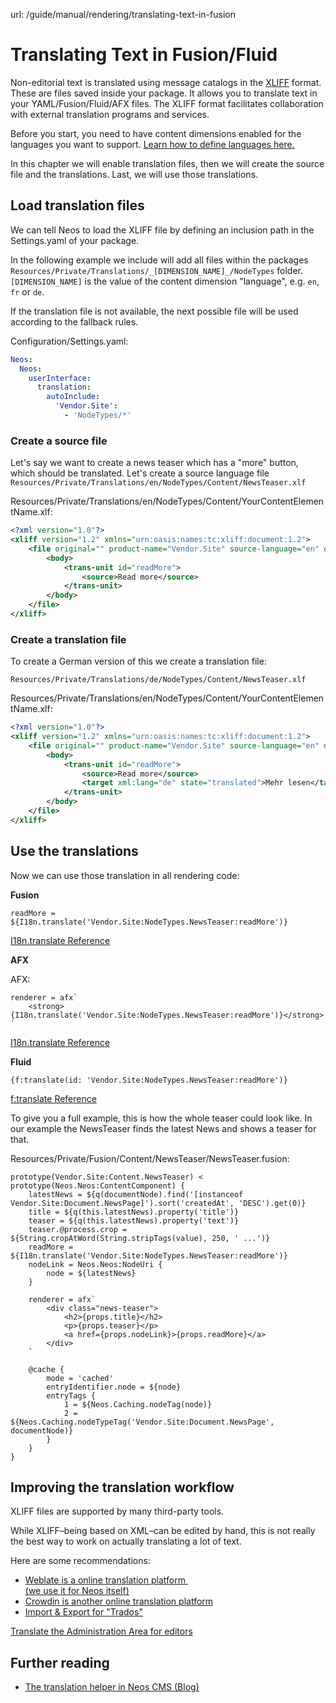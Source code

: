 url: /guide/manual/rendering/translating-text-in-fusion
# Translating Text in Fusion/Fluid

Non-editorial text is translated using message catalogs in the [XLIFF](https://en.wikipedia.org/wiki/XLIFF) format. These are files saved inside your package. It allows you to translate text in your YAML/Fusion/Fluid/AFX files. The XLIFF format facilitates collaboration with external translation programs and services. 

Before you start, you need to have content dimensions enabled for the languages you want to support. [Learn how to define languages here.](https://docs.neos.io/cms/manual/content-repository/multiple-languages)

In this chapter we will enable translation files, then we will create the source file and the translations. Last, we will use those translations.

## Load translation files

We can tell Neos to load the XLIFF file by defining an inclusion path in the Settings.yaml of your package.

In the following example we include will add all files within the packages `Resources/Private/Translations/_[DIMENSION_NAME]_/NodeTypes` folder.  
`[DIMENSION_NAME]` is the value of the content dimension "language", e.g. `en`, `fr` or `de`.

If the translation file is not available, the next possible file will be used according to the fallback rules.

Configuration/Settings.yaml:
```yaml
Neos:
  Neos:
    userInterface:
      translation:
        autoInclude:
          'Vendor.Site':
            - 'NodeTypes/*'
```

### Create a source file

Let's say we want to create a news teaser which has a "more" button, which should be translated. Let's create a source language file `Resources/Private/Translations/en/NodeTypes/Content/NewsTeaser.xlf`

Resources/Private/Translations/en/NodeTypes/Content/YourContentElementName.xlf:
```xml
<?xml version="1.0"?>
<xliff version="1.2" xmlns="urn:oasis:names:tc:xliff:document:1.2">
	<file original="" product-name="Vendor.Site" source-language="en" datatype="plaintext">
		<body>
			<trans-unit id="readMore">
				<source>Read more</source>
			</trans-unit>
		</body>
	</file>
</xliff>

```

### Create a translation file

To create a German version of this we create a translation file:

`Resources/Private/Translations/de/NodeTypes/Content/NewsTeaser.xlf`

Resources/Private/Translations/en/NodeTypes/Content/YourContentElementName.xlf:
```xml
<?xml version="1.0"?>
<xliff version="1.2" xmlns="urn:oasis:names:tc:xliff:document:1.2">
	<file original="" product-name="Vendor.Site" source-language="en" datatype="plaintext" target-language="de">
		<body>
			<trans-unit id="readMore">
				<source>Read more</source>
				<target xml:lang="de" state="translated">Mehr lesen</target>
			</trans-unit>
		</body>
	</file>
</xliff>

```

## Use the translations

Now we can use those translation in all rendering code:

**Fusion**

```neosfusion
readMore = ${I18n.translate('Vendor.Site:NodeTypes.NewsTeaser:readMore')}
```

[I18n.translate Reference](https://neos.readthedocs.io/en/stable/References/EelHelpersReference.html#translation-translate-id-originallabel-arguments-source-package-quantity-locale)

**AFX**

AFX:
```neosfusion
renderer = afx`
	<strong>{I18n.translate('Vendor.Site:NodeTypes.NewsTeaser:readMore')}</strong>
`
```

[I18n.translate Reference](https://neos.readthedocs.io/en/stable/References/EelHelpersReference.html#translation-translate-id-originallabel-arguments-source-package-quantity-locale)

**Fluid**

```markup
{f:translate(id: 'Vendor.Site:NodeTypes.NewsTeaser:readMore')}
```

[f:translate Reference](https://neos.readthedocs.io/en/stable/References/ViewHelpers/FluidAdaptor.html#f-translate)

To give you a full example, this is how the whole teaser could look like. In our example the NewsTeaser finds the latest News and shows a teaser for that.

Resources/Private/Fusion/Content/NewsTeaser/NewsTeaser.fusion:
```neosfusion
prototype(Vendor.Site:Content.NewsTeaser) < prototype(Neos.Neos:ContentComponent) {
	latestNews = ${q(documentNode).find('[instanceof Vendor.Site:Document.NewsPage]').sort('createdAt', 'DESC').get(0)}
	title = ${q(this.latestNews).property('title')}
	teaser = ${q(this.latestNews).property('text')}
	teaser.@process.crop = ${String.cropAtWord(String.stripTags(value), 250, ' ...')}
	readMore = ${I18n.translate('Vendor.Site:NodeTypes.NewsTeaser:readMore')}
	nodeLink = Neos.Neos:NodeUri {
		node = ${latestNews}
	}

	renderer = afx`
		<div class="news-teaser">
			<h2>{props.title}</h2>
			<p>{props.teaser}</p>
			<a href={props.nodeLink}>{props.readMore}</a>
		</div>
	`

	@cache {
		mode = 'cached'
		entryIdentifier.node = ${node}
		entryTags {
			1 = ${Neos.Caching.nodeTag(node)}
			2 = ${Neos.Caching.nodeTypeTag('Vendor.Site:Document.NewsPage', documentNode)}
		}
	}
}

```

## Improving the translation workflow

XLIFF files are supported by many third-party tools.

While XLIFF–being based on XML–can be edited by hand, this is not really the best way to work on actually translating a lot of text. 

Here are some recommendations:

*   [Weblate is a online translation platform   
    (we use it for Neos itself)](https://hosted.weblate.org/projects/neos/)
*   [Crowdin is another online translation platform](https://crowdin.com/)
*   [Import & Export for "Trados"](https://www.neos.io/download-and-extend/packages/flownative/flownative-neos-trados.html)

[Translate the Administration Area for editors](/guide/manual/content-repository/nodetype-translations)

## Further reading

*   [The translation helper in Neos CMS (Blog)](https://mind-the-seb.de/blog/the-translation-helper-in-neos-cms)